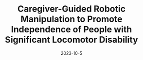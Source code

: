 ---
title: "Caregiver-Guided Robotic Manipulation to Promote Independence of People with Significant Locomotor Disability"
collection: publications
permalink: /publication/Caregiver_SLD_IROS_2023
date: 2023-10-5
venue: 'Workshop on Assistive Robotics for Citizens, IROS'
paperurl: 'http://academicpages.github.io/files/paper3.pdf'
citation: 'D. Mahalingam, A. Patankar, D. Das, N. Chakraborty, C.R. Ramakrishnan and I.V. Ramakrishnan. **Caregiver-Guided Robotic Manipulation to Promote Independence of People with Significant Locomotor Disability**. Workshop on Assistive Robotics for Citizens, <i>IEEE/RSJ International Conference on Intelligent Robots and Systems (IROS)</i> 2023.'
---